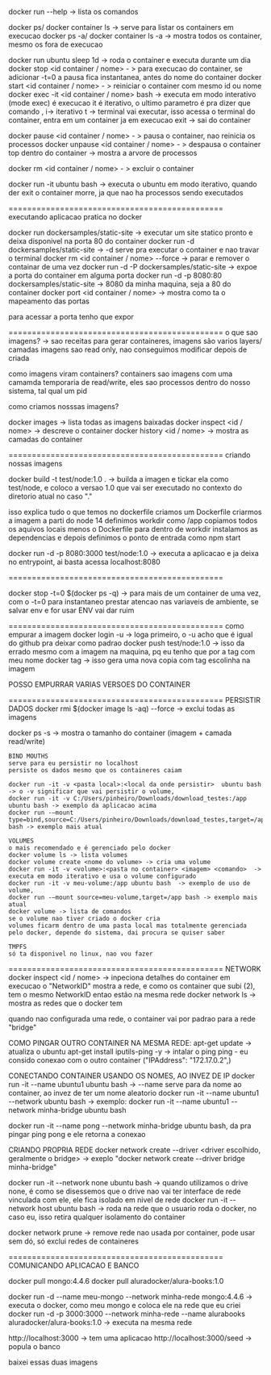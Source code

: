 docker run --help -> lista os comandos

docker ps/ docker container ls -> serve para listar os containers em execucao
docker ps -a/ docker container ls -a  -> mostra todos os container, mesmo os fora de execucao



docker run ubuntu sleep 1d -> roda o container e executa durante um dia
docker stop <id container / nome> - > para execucao do container, se adicionar  -t=0 a pausa fica instantanea, antes do nome do container
docker start <id container / nome> - >  reiniciar o container com mesmo id ou nome
docker exec -it  <id container / nome>  bash -> executa em modo interativo (mode exec) é execucao it é iterativo, o ultimo parametro é pra dizer que comando , i-> iterativo t -> terminal vai executar, isso acessa o terminal do container, entra em um container ja em execucao
exit -> sai do container

docker pause  <id container / nome> - > pausa o container, nao reinicia os processos
docker unpause  <id container / nome> - > despausa o container
top dentro do container -> mostra a arvore de processos

docker rm <id container / nome> - > excluir o container

docker run -it ubuntu bash -> executa o ubuntu em modo iterativo, quando der exit o container morre, ja que nao ha processos sendo executados


==============================================
executando aplicacao pratica no docker

docker run dockersamples/static-site -> executar um site statico pronto e deixa disponivel na porta 80 do container
docker run -d dockersamples/static-site -> -d serve pra executar o container e nao travar o terminal
docker rm <id container / nome>  --force -> parar e remover o containar de uma vez
docker run -d -P dockersamples/static-site ->  expoe a porta do container em alguma porta
docker run -d -p 8080:80 dockersamples/static-site -> 8080 da minha maquina, seja a 80 do container
docker port <id container / nome>  -> mostra como ta o mapeamento das portas




para acessar a porta tenho que expor

==============================================
o que sao imagens? -> 
sao receitas para gerar containeres, 
imagens são varios layers/ camadas
imagens sao read only, nao conseguimos modificar depois de criada

como imagens viram containers?
containers sao imagens com uma camamda temporaria de read/write,
eles sao processos dentro do nosso sistema, tal qual um pid

como criamos nosssas imagens?

docker images -> lista todas as imagens baixadas
docker inspect <id / nome> -> descreve o container
docker history <id / nome> -> mostra as camadas do container

==============================================
criando nossas imagens

docker build -t test/node:1.0 . -> builda a imagen e tickar ela como test/node, e coloco a versao 1.0 que vai ser executado no contexto do diretorio atual no caso "."

isso explica tudo o que temos no dockerfile
criamos um Dockerfile
    criarmos a imagem a parti do node 14
    definimos workdir como /app
    copiamos todos os aquivos locais menos o Dockerfile para dentro de workdir
    instalamos as dependencias
    e depois definimos o ponto de entrada como npm start


docker run -d -p 8080:3000 test/node:1.0 -> executa a aplicacao e ja deixa no entrypoint, ai basta acessa localhost:8080

==============================================

docker stop -t=0 $(docker ps -q) -> para mais de um container de uma vez, com o -t=0 para instantaneo
prestar atencao nas variaveis de ambiente, se salvar env e for usar ENV vai dar ruim

==============================================
como empurar a imagem
docker login -u <nome do login> -> loga primeiro, o -u acho que é igual do github pra deixar como padrao
docker push test/node:1.0 -> isso da errado mesmo com a imagem na maquina, pq eu tenho que por a tag com meu nome
docker tag <nome antigo:versao> <nome nome:versao> -> isso gera uma nova copia com tag escolinha na imagem

POSSO EMPURRAR VARIAS VERSOES DO CONTAINER

==============================================
PERSISTIR DADOS
docker rmi $(docker image ls -aq) --force -> exclui todas as imagens

docker ps -s -> mostra o tamanho do container (imagem + camada read/write)


    BIND MOUTHS
    serve para eu persistir no localhost
    persiste os dados mesmo que os containeres caiam
    
    docker run -it -v <pasta local>:<local da onde persistir>  ubuntu bash -> o -v significar que vai persistir o volume, 
    docker run -it -v C:/Users/pinheiro/Downloads/download_testes:/app  ubuntu bash -> exemplo da aplicacao acima
    docker run -–mount type=bind,source=C:/Users/pinheiro/Downloads/download_testes,target=/app bash -> exemplo mais atual

    VOLUMES
    o mais recomendado e é gerenciado pelo docker
    docker volume ls -> lista volumes
    docker volume create <nome do volume> -> cria uma volume
    docker run -it -v <volume>:<pasta no container> <imagem> <comando>  -> executa em modo iterativo e usa o volume configurado
    docker run -it -v meu-volume:/app ubuntu bash  -> exemplo de uso de volume,
    docker run -–mount source=meu-volume,target=/app bash -> exemplo mais atual
    docker volume -> lista de comandos
    se o volume nao tiver criado o docker cria
    volumes ficarm dentro de uma pasta local mas totalmente gerenciada pelo docker, depende do sistema, dai procura se quiser saber

    TMPFS
    só ta disponivel no linux, nao vou fazer

==============================================
    NETWORK
docker inspect <id / nome> -> inpeciona detalhes do container em execucao
o "NetworkID" mostra a rede, e como os container que subi (2), tem o mesmo NetworkID entao estão na mesma rede
docker network ls -> mostra as redes que o docker tem 

quando nao configurada uma rede, o container vai por padrao para a rede "bridge"

COMO PINGAR OUTRO CONTAINER NA MESMA REDE: 
apt-get update -> atualiza o ubuntu
apt-get install iputils-ping -y -> intalar o ping
ping <ipaddress> - eu consido conexao com o outro container ("IPAddress": "172.17.0.2",)

CONECTANDO CONTAINER USANDO OS NOMES, AO INVEZ DE IP
docker run -it --name ubuntu1 ubuntu bash -> --name serve para da nome ao container, ao invez de ter um nome aleatorio
docker run -it --name ubuntu1 --network <rede> ubuntu bash  -> exemplo: docker run -it --name ubuntu1 --network  minha-bridge ubuntu bash

docker run -it --name pong --network  minha-bridge ubuntu bash, da pra pingar ping pong e ele retorna a conexao


CRIANDO PROPRIA REDE
docker network create --driver <driver escolhido, geralmente o bridge> <nome da rede> 
->  exeplo "docker network create --driver bridge minha-bridge"

docker run -it --network none ubuntu bash ->  quando utilizamos o drive none, é como se disessemos que o drive nao vai ter interface de rede vinculada com ele, ele fica isolado em nivel de rede
docker run -it --network host ubuntu bash -> roda na rede que o usuario roda o docker, no caso eu, isso retira qualquer isolamento do container

docker network prune -> remove rede nao usada por container, pode usar sem dó, só exclui redes de containeres

==============================================
COMUNICANDO APLICACAO E BANCO

docker pull mongo:4.4.6
docker pull aluradocker/alura-books:1.0

docker run -d --name meu-mongo --network minha-rede mongo:4.4.6 -> executa o docker, como meu mongo e coloca ele na rede que eu criei
docker run -d -p 3000:3000 --network minha-rede  --name alurabooks aluradocker/alura-books:1.0 -> executa na mesma rede 

http://localhost:3000 -> tem uma aplicacao
http://localhost:3000/seed -> popula o banco



baixei essas duas imagens